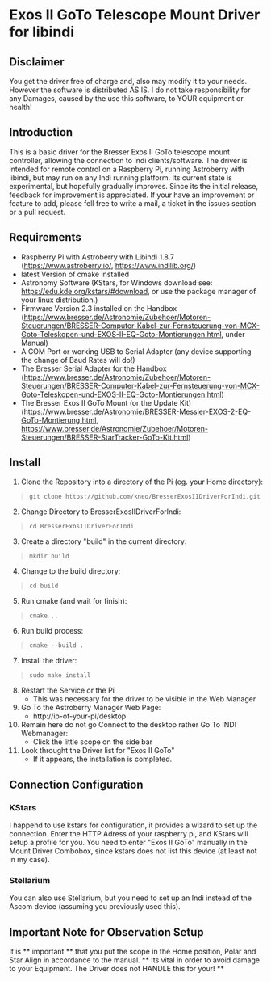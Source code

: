 # Exos II GoTo Telescope Mount Driver for libindi

## Disclaimer
You get the driver free of charge and, also may modify it to your needs.
However the software is distributed AS IS.
I do not take responsibility for any Damages, caused by the use this software, to YOUR equipment or health!

## Introduction
This is a basic driver for the Bresser Exos II GoTo telescope mount controller, allowing the connection to Indi clients/software.
The driver is intended for remote control on a Raspberry Pi, running Astroberry with libindi, but may run on any Indi running platform.
Its current state is experimental, but hopefully gradually improves. 
Since its the initial release, feedback for improvement is appreciated.
If your have an improvement or feature to add, please fell free to write a mail, a ticket in the issues section or a pull request.

## Requirements
- Raspberry Pi with Astroberry with Libindi 1.8.7 (https://www.astroberry.io/, https://www.indilib.org/)
- latest Version of cmake installed
- Astronomy Software (KStars, for Windows download see: https://edu.kde.org/kstars/#download, or use the package manager of your linux distribution.)
- Firmware Version 2.3 installed on the Handbox (https://www.bresser.de/Astronomie/Zubehoer/Motoren-Steuerungen/BRESSER-Computer-Kabel-zur-Fernsteuerung-von-MCX-Goto-Teleskopen-und-EXOS-II-EQ-Goto-Montierungen.html, under Manual)
- A COM Port or working USB to Serial Adapter (any device supporting the change of Baud Rates will do!)
- The Bresser Serial Adapter for the Handbox (https://www.bresser.de/Astronomie/Zubehoer/Motoren-Steuerungen/BRESSER-Computer-Kabel-zur-Fernsteuerung-von-MCX-Goto-Teleskopen-und-EXOS-II-EQ-Goto-Montierungen.html)
- The Bresser Exos II GoTo Mount (or the Update Kit) (https://www.bresser.de/Astronomie/BRESSER-Messier-EXOS-2-EQ-GoTo-Montierung.html, https://www.bresser.de/Astronomie/Zubehoer/Motoren-Steuerungen/BRESSER-StarTracker-GoTo-Kit.html)

## Install
1. Clone the Repository into a directory of the Pi (eg. your Home directory):
> ``git clone https://github.com/kneo/BresserExosIIDriverForIndi.git``
2. Change Directory to BresserExosIIDriverForIndi:
> ``cd BresserExosIIDriverForIndi``
3. Create a directory "build" in the current directory:
> ``mkdir build``
4. Change to the build directory:
> ``cd build``
5. Run cmake (and wait for finish):
> ``cmake ..``
6. Run build process:
> ``cmake --build .``
7. Install the driver:
> ``sudo make install``
8. Restart the Service or the Pi
	- This was necessary for the driver to be visible in the Web Manager
9. Go To the Astroberry Manager Web Page:
	- http://ip-of-your-pi/desktop
10. Remain here do not go Connect to the desktop rather Go To INDI Webmanager:
	- Click the little scope on the side bar
11. Look throught the Driver list for "Exos II GoTo"
	- If it appears, the installation is completed.
	
## Connection Configuration

### KStars
I happend to use kstars for configuration, it provides a wizard to set up the connection.
Enter the HTTP Adress of your raspberry pi, and KStars will setup a profile for you.
You need to enter "Exos II GoTo" manually in the Mount Driver Combobox, since kstars does not list this device (at least not in my case).

### Stellarium
You can also use Stellarium, but you need to set up an Indi instead of the Ascom device (assuming you previously used this).

## Important Note for Observation Setup
It is ** important ** that you put the scope in the Home position, Polar and Star Align in accordance to the manual.
** Its vital in order to avoid damage to your Equipment. The Driver does not HANDLE this for your! **